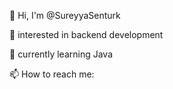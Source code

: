 👋 Hi, I'm @SureyyaSenturk 

👀 interested in backend development

🌱 currently learning Java

📫 How to reach me:


